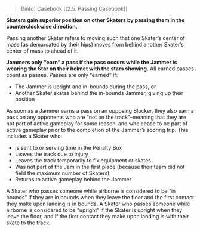 > [!info] Casebook
> [[2.5. Passing Casebook]]

**Skaters gain superior position on other Skaters by passing them in the counterclockwise direction.**

Passing another Skater refers to moving such that one Skater’s center of mass (as demarcated by their hips) moves from behind another Skater’s center of mass to ahead of it.

**Jammers only “earn” a pass if the pass occurs while the Jammer is wearing the Star on their helmet with the stars showing.** All earned passes count as passes. Passes are only “earned” if:

- The Jammer is upright and in-bounds during the pass, or
- Another Skater skates behind the in-bounds Jammer, giving up their position

As soon as a Jammer earns a pass on an opposing Blocker, they also earn a pass on any opponents who are “not on the track”–meaning that they are not part of active gameplay for some reason–and who cease to be part of active gameplay prior to the completion of the Jammer’s scoring trip. This includes a Skater who:

- Is sent to or serving time in the Penalty Box
- Leaves the track due to injury
- Leaves the track temporarily to fix equipment or skates
- Was not part of the Jam in the first place (because their team did not field the maximum number of Skaters)
- Returns to active gameplay behind the Jammer

A Skater who passes someone while airborne is considered to be “in bounds” if they are in bounds when they leave the floor and the first contact they make upon landing is in bounds. A Skater who passes someone while airborne is considered to be “upright” if the Skater is upright when they leave the floor, and if the first contact they make upon landing is with their skate to the track.